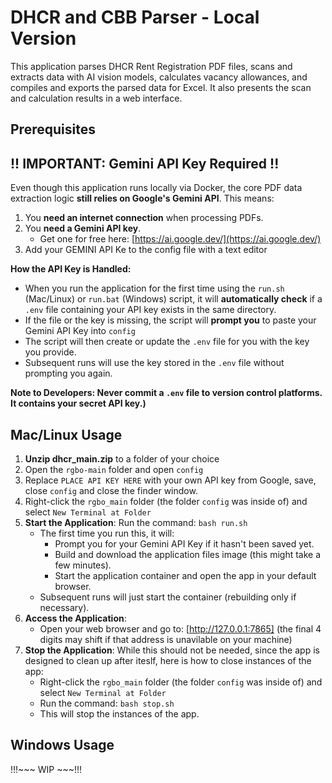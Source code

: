 # DHCR and CBB Parser - Local Version

This application parses DHCR Rent Registration PDF files, scans and extracts data with AI vision models, calculates vacancy allowances, and compiles and exports the parsed data for Excel. It also presents the scan and calculation results in a web interface.

## Prerequisites

## !! IMPORTANT: Gemini API Key Required !!

Even though this application runs locally via Docker, the core PDF data extraction logic **still relies on Google's Gemini API**. This means:

1.  You **need an internet connection** when processing PDFs.
2.  You **need a Gemini API key**.
    *   Get one for free here: [https://ai.google.dev/](https://ai.google.dev/)
3.  Add your GEMINI API Ke to the config file with a text editor

**How the API Key is Handled:**

*   When you run the application for the first time using the `run.sh` (Mac/Linux) or `run.bat` (Windows) script, it will **automatically check** if a `.env` file containing your API key exists in the same directory.
*   If the file or the key is missing, the script will **prompt you** to paste your Gemini API Key into `config`
*   The script will then create or update the `.env` file for you with the key you provide.
*   Subsequent runs will use the key stored in the `.env` file without prompting you again.

**Note to Developers: Never commit a `.env` file to version control platforms. It contains your secret API key.)**

## Mac/Linux Usage

1.  **Unzip dhcr_main.zip** to a folder of your choice
2. Open the `rgbo-main` folder and open `config`
3. Replace `PLACE API KEY HERE` with your own API key from Google, save, close `config` and close the finder window.
4. Right-click the `rgbo_main` folder (the folder `config` was inside of) and select `New Terminal at Folder`
5.  **Start the Application**: Run the command: `bash run.sh`
    *   The first time you run this, it will:
        *   Prompt you for your Gemini API Key if it hasn't been saved yet.
        *   Build and download the application files image (this might take a few minutes).
        *   Start the application container and open the app in your default browser.
    *   Subsequent runs will just start the container (rebuilding only if necessary).
4.  **Access the Application**:
    *   Open your web browser and go to: [http://127.0.0.1:7865] (the final 4 digits may shift if that address is unavilable on your machine)
5.  **Stop the Application**:
    While this should not be needed, since the app is designed to clean up after iteslf, here is how to close instances of the app:
    *   Right-click the `rgbo_main` folder (the folder `config` was inside of) and select `New Terminal at Folder`
    *   Run the command: `bash stop.sh`
    *   This will stop the instances of the app.

## Windows Usage


!!!~~~ WIP ~~~!!!
